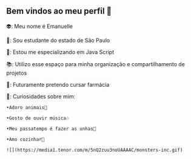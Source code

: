 ## **Bem vindos ao meu perfil** 💜

👽: Meu nome é Emanuelle

🏫: Sou estudante do estado de São Paulo

🤖: Estou me especializando em Java Script

📚: Utilizo esse espaço para minha organização e compartilhamento de projetos

🔬: Futuramente pretendo cursar farmácia

🌻: Curiosidades sobre mim:

    •Adoro animais🐶
    
    •Gosto de ouvir música🎶
    
    •Meu passatempo é fazer as unhas💅
    
    •Amo cozinhar🍲

    ![](https://media1.tenor.com/m/5nQ2zuu3noUAAAAC/monsters-inc.gif)



